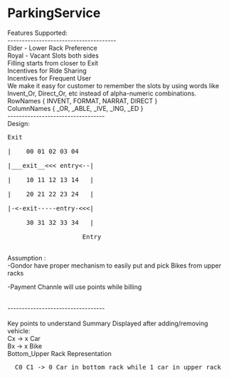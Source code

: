 # ParkingService

Features Supported:<br>
--------------------------------------<br>
Elder - Lower Rack Preference<br>
Royal - Vacant Slots both sides<br>
Filling starts from closer to Exit<br>
Incentives for Ride Sharing<br>
Incentives for Frequent User<br>
We make it easy for customer to remember the slots by using words like Invent_Or, Direct_Or, etc instead of alpha-numeric combinations.<br>
RowNames { INVENT, FORMAT, NARRAT, DIRECT }<br>
ColumnNames { _OR, _ABLE, _IVE, _ING, _ED  }
<br>----------------------------------<br>
Design:<br>
<pre>
Exit<br>
|    00 01 02 03 04 <br>
|___exit__<<< entry<--|<br>
|    10 11 12 13 14   |<br>
|    20 21 22 23 24   |<br>
|-<-exit-----entry-<<<|<br>
     30 31 32 33 34   |<br>
                    Entry</pre>
                    
<br>Assumption :<br>
-Gondor have proper mechanism to easily put and pick Bikes from upper racks<br>

-Payment Channle will use points while billing


<br>----------------------------------<br>
<br>Key points to understand Summary Displayed after adding/removing vehicle:
<br>
Cx -> x Car<br>
Bx -> x Bike<br>
Bottom_Upper Rack Representation<br>
<pre>  C0_C1 -> 0 Car in bottom rack while 1 car in upper rack
</pre><br>

